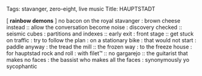 Tags: stavanger, zero-eight, live music
Title: HAUPTSTADT
  
[ **rainbow demons** ] no bacon on the royal stavanger : brown cheese instead :: allow the conversation become noise : discovery checked :: seismic cubes : partitions and indexes :: early exit : front stage :: get stuck on traffic : try to follow the plan : on a stationary bike : that would not start : paddle anyway : the tread the mill :: the frozen way : to the freeze house : for hauptstad rock and roll : with filet™ :: no gargarejo :: the guitarist that makes no faces : the bassist who makes all the faces : synonymously yo sycophantic